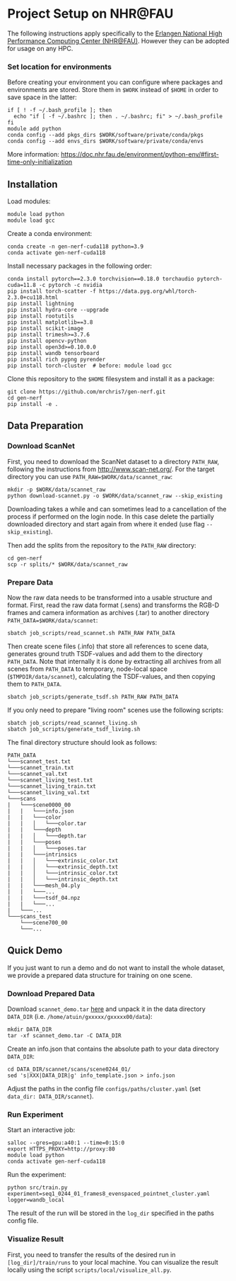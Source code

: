 # Project Setup on NHR@FAU
The following instructions apply specifically to the [Erlangen National High Performance Computing Center (NHR@FAU)](https://hpc.fau.de/). However they can be adopted for usage on any HPC.


### Set location for environments
Before creating your environment you can configure where packages and environments are stored. Store them in ```$WORK``` instead of ```$HOME``` in order to save space in the latter:
```
if [ ! -f ~/.bash_profile ]; then
  echo "if [ -f ~/.bashrc ]; then . ~/.bashrc; fi" > ~/.bash_profile
fi
module add python
conda config --add pkgs_dirs $WORK/software/private/conda/pkgs
conda config --add envs_dirs $WORK/software/private/conda/envs
```

More information: https://doc.nhr.fau.de/environment/python-env/#first-time-only-initialization

## Installation
Load modules:
```
module load python
module load gcc
```

Create a conda environment:

```
conda create -n gen-nerf-cuda118 python=3.9
conda activate gen-nerf-cuda118
```
Install necessary packages in the following order:

```
conda install pytorch==2.3.0 torchvision==0.18.0 torchaudio pytorch-cuda=11.8 -c pytorch -c nvidia
pip install torch-scatter -f https://data.pyg.org/whl/torch-2.3.0+cu118.html
pip install lightning
pip install hydra-core --upgrade
pip install rootutils
pip install matplotlib==3.8
pip install scikit-image
pip install trimesh>=3.7.6
pip install opencv-python
pip install open3d>=0.10.0.0
pip install wandb tensorboard
pip install rich pypng pyrender
pip install torch-cluster  # before: module load gcc
```

Clone this repository to the ```$HOME``` filesystem and install it as a package:
```
git clone https://github.com/mrchris7/gen-nerf.git
cd gen-nerf
pip install -e .
```


## Data Preparation

### Download ScanNet

First, you need to download the ScanNet dataset to a directory ```PATH_RAW```, following the instructions from http://www.scan-net.org/.
For the target directory you can use ```PATH_RAW=$WORK/data/scannet_raw```:
```
mkdir -p $WORK/data/scannet_raw
python download-scannet.py -o $WORK/data/scannet_raw --skip_existing
```
Downloading takes a while and can sometimes lead to a cancellation of the process if performed on the login node. In this case delete the partially downloaded directory and start again from where it ended (use flag ```--skip_existing```).

Then add the splits from the repository to the ```PATH_RAW``` directory:
```
cd gen-nerf
scp -r splits/* $WORK/data/scannet_raw
```

### Prepare Data

Now the raw data needs to be transformed into a usable structure and format.
First, read the raw data format (.sens) and transforms the RGB-D frames and camera information as archives (.tar) to another directory ```PATH_DATA=$WORK/data/scannet```:
```
sbatch job_scripts/read_scannet.sh PATH_RAW PATH_DATA 
```

Then create scene files (.info) that store all references to scene data, generates ground truth TSDF-values and add them to the directory ```PATH_DATA```. Note that internally it is done by extracting all archives from all scenes from ```PATH_DATA``` to temporary, node-local space (```$TMPDIR/data/scannet```), calculating the TSDF-values, and then copying them to ```PATH_DATA```.

```
sbatch job_scripts/generate_tsdf.sh PATH_RAW PATH_DATA
```

If you only need to prepare "living room" scenes use the following scripts:

```
sbatch job_scripts/read_scannet_living.sh
sbatch job_scripts/generate_tsdf_living.sh
```


The final directory structure should look as follows:
```
PATH_DATA
└───scannet_test.txt
└───scannet_train.txt
└───scannet_val.txt
└───scannet_living_test.txt
└───scannet_living_train.txt
└───scannet_living_val.txt
└───scans
|   └───scene0000_00
|   |   └───info.json
|   |   └───color
|   |   │   └───color.tar
|   |   └───depth
|   |   │   └───depth.tar
|   |   └───poses
|   |   │   └───poses.tar
|   |   └───intrinsics
|   |   │   └───extrinsic_color.txt     
|   |   │   └───extrinsic_depth.txt 
|   |   │   └───intrinsic_color.txt
|   |   │   └───intrinsic_depth.txt
|   |   └───mesh_04.ply
|   |   └───...
|   |   └───tsdf_04.npz
|   |   └───...
|   └───...
└───scans_test
    └───scene700_00
    └───...
```


## Quick Demo

If you just want to run a demo and do not want to install the whole dataset, we provide a prepared data structure for training on one scene.

### Download Prepared Data
Download ```scannet_demo.tar``` [here](https://drive.google.com/file/d/1HlkqURV0shaQg06PfP0qmaWoM-A4dvcw/view?usp=drive_link) and unpack it in the data directory ```DATA_DIR``` (i.e. ```/home/atuin/gxxxxx/gxxxxx00/data```):
```
mkdir DATA_DIR
tar -xf scannet_demo.tar -C DATA_DIR
```

Create an info.json that contains the absolute path to your data directory ```DATA_DIR```:
```
cd DATA_DIR/scannet/scans/scene0244_01/
sed 's|XXX|DATA_DIR|g' info_template.json > info.json
```

Adjust the paths in the config file ```configs/paths/cluster.yaml``` (set ```data_dir: DATA_DIR/scannet```).


### Run Experiment

Start an interactive job:
```
salloc --gres=gpu:a40:1 --time=0:15:0
export HTTPS_PROXY=http://proxy:80
module load python
conda activate gen-nerf-cuda118
```

Run the experiment:
```
python src/train.py experiment=seq1_0244_01_frames8_evenspaced_pointnet_cluster.yaml logger=wandb_local
```

The result of the run will be stored in the ```log_dir``` specified in the paths config file.

### Visualize Result
First, you need to transfer the results of the desired run in ```[log_dir]/train/runs``` to your local machine.
You can visualize the result locally using the script ```scripts/local/visualize_all.py```.